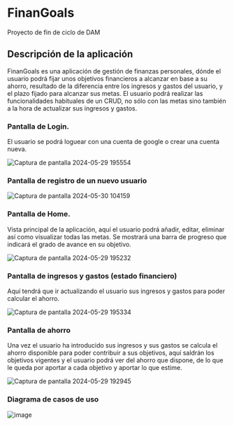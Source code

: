 # FinanGoals
Proyecto de fin de ciclo de DAM

## Descripción de la aplicación

FinanGoals es una aplicación de gestión de finanzas personales, dónde el usuario podrá fijar unos objetivos financieros a alcanzar en base 
a su ahorro, resultado de la diferencia entre los ingresos y gastos del usuario, y el plazo fijado para alcanzar sus metas.
El usuario podrá realizar las funcionalidades habituales de un CRUD, no sólo con las metas sino también a la hora de actualizar sus ingresos y gastos.

### Pantalla de Login.

El usuario se podrá loguear con una cuenta de google o crear una cuenta nueva.

![Captura de pantalla 2024-05-29 195554](https://github.com/CAMP09/FinanGoals/assets/64702535/08f97d9f-f1cf-4be9-b2f5-b74e82a9f86b)

### Pantalla de registro de un nuevo usuario

![Captura de pantalla 2024-05-30 104159](https://github.com/CAMP09/FinanGoals/assets/64702535/0417dac2-39d0-4b3b-a55b-630df58101bc)

### Pantalla de Home.
Vista principal de la aplicación, aquí el usuario podrá añadir, editar, eliminar así como visualizar todas las metas. Se mostrará una barra de progreso
que indicará el grado de avance en su objetivo.

![Captura de pantalla 2024-05-29 195232](https://github.com/CAMP09/FinanGoals/assets/64702535/8f1c03c7-f515-4032-b451-e2c2e1320ba2)

### Pantalla de ingresos y gastos (estado financiero)

Aquí tendrá que ir actualizando el usuario sus ingresos y gastos para poder calcular el ahorro.

![Captura de pantalla 2024-05-29 195334](https://github.com/CAMP09/FinanGoals/assets/64702535/33689099-9d5a-49a9-be09-085e64760f9f)

### Pantalla de ahorro

Una vez el usuario ha introducido sus ingresos y sus gastos se calcula el ahorro disponible para poder contribuir a sus objetivos, aquí saldrán los objetivos vigentes y el usuario podrá ver del ahorro que dispone, de lo que le queda por aportar a cada objetivo y aportar lo que estime.

![Captura de pantalla 2024-05-29 192945](https://github.com/CAMP09/FinanGoals/assets/64702535/e4c7c812-f200-451a-bb24-ad0f7295bea8)

### Diagrama de casos de uso 

![image](https://github.com/CAMP09/FinanGoals/assets/64702535/339d7981-9a29-4f9b-99b1-153ba6ea4ad3)








